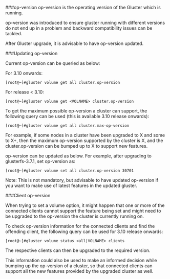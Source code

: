 
###op-version
op-version is the operating version of the Gluster which is running.

op-version was introduced to ensure gluster running with different versions do not end up in a problem and backward compatibility issues can be tackled.

After Gluster upgrade, it is advisable to have op-version updated.

###Updating op-version

Current op-version can be queried as below:

For 3.10 onwards:

    [root@~]#gluster volume get all cluster.op-version

For release < 3.10:

    [root@~]#gluster volume get <VOLNAME> cluster.op-version

To get the maximum possible op-version a cluster can support, the following query can be used (this is available 3.10 release onwards):

    [root@~]#gluster volume get all cluster.max-op-version

For example, if some nodes in a cluster have been upgraded to X and some to X+, then the maximum op-version supported by the cluster is X, and the cluster.op-version can be bumped up to X to support new features.

op-version can be updated as below.
For example, after upgrading to glusterfs-3.7.1, set op-version as:

    [root@~]#gluster volume set all cluster.op-version 30701

Note: 
This is not mandatory, but advisable to have updated op-version if you want to make use of latest features in the updated gluster.

###Client op-version

When trying to set a volume option, it might happen that one or more of the connected clients cannot support the feature being set and might need to be upgraded to the op-version the cluster is currently running on.

To check op-version information for the connected clients and find the offending client, the following query can be used for 3.10 release onwards:

    [root@~]#gluster volume status <all|VOLNAME> clients

The respective clients can then be upgraded to the required version.

This information could also be used to make an informed decision while bumping up the op-version of a cluster, so that connected clients can support all the new features provided by the upgraded cluster as well.

